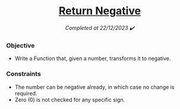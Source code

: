 <h1 align="center">
  <a href="https://www.codewars.com/kata/55685cd7ad70877c23000102/python">Return Negative</a>
</h1>

<p align="center">
  <i align="center">Completed at 22/12/2023 ✔️</i>
</p>

### Objective

- Write a Function that, given a number, transforms it to negative.

### Constraints

- The number can be negative already, in which case no change is required.
- Zero (0) is not checked for any specific sign.
